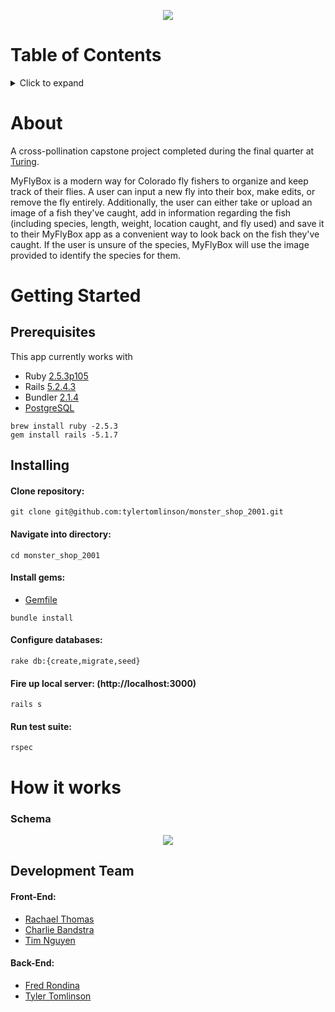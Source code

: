<p align="center">
  <img src="https://i.imgur.com/girOsKA.png">
</p>

# Table of Contents
<details>
<summary>Click to expand</summary>
  
- [About](#about)
- [Getting Started](#getting-started)
- [How it works](#how-it-works)
	* [Schema](#schema)
- [Development Team](#development-team)

</details>


# About

A cross-pollination capstone project completed during the final quarter at [Turing](https://turing.io/). 

MyFlyBox is a modern way for Colorado fly fishers to organize and keep track of their flies. A user can input a new fly into their box, make edits, or remove the fly entirely. Additionally, the user can either take or upload an image of a fish they've caught, add in information regarding the fish (including species, length, weight, location caught, and fly used) and save it to their MyFlyBox app as a convenient way to look back on the fish they've caught. If the user is unsure of the species, MyFlyBox will use the image provided to identify the species for them.

# Getting Started
## Prerequisites
This app currently works with
* Ruby [2.5.3p105](https://www.ruby-lang.org/en/downloads/)
* Rails [5.2.4.3](https://rubygems.org/gems/railties/versions/5.2.4.3)
* Bundler [2.1.4](https://rubygems.org/gems/bundler/versions/2.1.4)
* [PostgreSQL](https://www.postgresql.org/download/)

```shell
brew install ruby -2.5.3
gem install rails -5.1.7
```
## Installing
#### Clone repository:
```shell
git clone git@github.com:tylertomlinson/monster_shop_2001.git
```
#### Navigate into directory:
```shell
cd monster_shop_2001
```
#### Install gems:
- [Gemfile](https://github.com/my-fly-box/my-fly-box-api/blob/master/Gemfile)
```shell
bundle install
```
#### Configure databases:
```shell
rake db:{create,migrate,seed}
```
#### Fire up local server: (http://localhost:3000)
```shell
rails s
```
#### Run test suite:
```shell
rspec
```

# How it works
### Schema
 <p align="center">
 <img src="https://i.imgur.com/thiK9ZE.jpg">
</p>


## Development Team

#### Front-End:
* [Rachael Thomas](https://github.com/rachael-t)
* [Charlie Bandstra](https://github.com/C-Bandstra)
* [Tim Nguyen](https://github.com/TimNguyen21)
#### Back-End:
* [Fred Rondina](https://github.com/fredrondina96)
* [Tyler Tomlinson](https://github.com/tylertomlinson)

